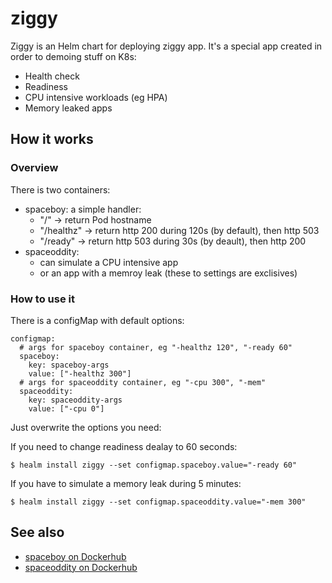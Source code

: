 # ziggy

Ziggy is an Helm chart for deploying ziggy app. It's a special app created in order to demoing stuff on K8s:

* Health check 
* Readiness
* CPU intensive workloads (eg HPA)
* Memory leaked apps

## How it works

### Overview

There is two containers:

* spaceboy: a simple handler:
    * "/" -> return Pod hostname
    * "/healthz" -> return http 200 during 120s (by default), then http 503
    * "/ready" -> return http 503 during 30s (by deault), then http 200
* spaceoddity:
    * can simulate a CPU intensive app
    * or an app with a memroy leak (these to settings are exclisives)

### How to use it

There is a configMap with default options:

```
configmap:
  # args for spaceboy container, eg "-healthz 120", "-ready 60"
  spaceboy:
    key: spaceboy-args
    value: ["-healthz 300"]
  # args for spaceoddity container, eg "-cpu 300", "-mem"
  spaceoddity:
    key: spaceoddity-args
    value: ["-cpu 0"]
```

Just overwrite the options you need:

If you need to change readiness dealay to 60 seconds:

```
$ healm install ziggy --set configmap.spaceboy.value="-ready 60"
```

If you have to simulate a memory leak during 5 minutes:

```
$ healm install ziggy --set configmap.spaceoddity.value="-mem 300"
```

## See also

* [spaceboy on Dockerhub](https://hub.docker.com/r/de13/spaceboy/)
* [spaceoddity on Dockerhub](https://hub.docker.com/r/de13/spaceoddity/)